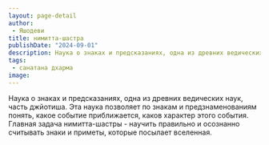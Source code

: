 ```yaml
---
layout: page-detail
author:
 - Яшодеви
title: нимитта-шастра
publishDate: "2024-09-01"
description: Наука о знаках и предсказаниях, одна из древних ведических наук, часть джйотиша. Эта наука позволяет по знакам и предзнаменованиям понять, какое событие приближается, каков характер этого события. Главная задача нимитта-шастры - научить правильно и осознанно считывать знаки и приметы, которые посылает вселенная.
tags:
 - санатана дхарма
image: 
---
```


Наука о знаках и предсказаниях, одна из древних ведических наук, часть джйотиша. Эта наука позволяет по знакам и предзнаменованиям понять, какое событие приближается, каков характер этого события. Главная задача нимитта-шастры - научить правильно и осознанно считывать знаки и приметы, которые посылает вселенная.

